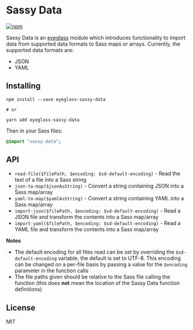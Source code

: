 # Sassy Data

[![npm](https://img.shields.io/npm/v/eyeglass-sassy-data.svg)](https://www.npmjs.com/package/eyeglass-sassy-data)

Sassy Data is an [eyeglass](https://github.com/sass-eyeglass/eyeglass) module which introduces functionality to import data from supported data formats to Sass maps or arrays. Currently, the supported data formats are:

- JSON
- YAML

## Installing

```
npm install --save eyeglass-sassy-data

# or

yarn add eyeglass-sassy-data
```

Then in your Sass files:

```sass
@import "sassy-data";
```

## API

- `read-file($filePath, $encoding: $sd-default-encoding)` - Read the text of a file into a Sass string
- `json-to-map($jsonAsString)` - Convert a string containing JSON into a Sass map/array
- `yaml-to-map($yamlAsString)` - Convert a string containing YAML into a Sass map/array
- `import-json($filePath, $encoding: $sd-default-encoding)` - Read a JSON file and transform the contents into a Sass map/array
- `import-yaml($filePath, $encoding: $sd-default-encoding)` - Read a YAML file and transform the contents into a Sass map/array

**Notes**

- The default encoding for all files read can be set by overriding the `$sd-default-encoding` variable; the default is set to UTF-8. This encoding can be changed on a per-file basis by passing a value for the `$encoding` parameter in the function calls
- The file paths given should be relative to the Sass file calling the function (this does **not** mean the location of the Sassy Data function definitions)

## License

MIT
